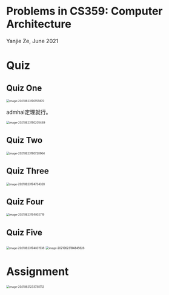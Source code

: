 # Problems in CS359: Computer Architecture

Yanjie Ze, June 2021

# Quiz

## Quiz One

<img src="/Users/yanjieze/Library/Application Support/typora-user-images/image-20210623190153870.png" alt="image-20210623190153870" style="zoom:50%;" />

admhal定理就行。

<img src="/Users/yanjieze/Library/Application Support/typora-user-images/image-20210623190205449.png" alt="image-20210623190205449" style="zoom:50%;" />

## Quiz Two

<img src="/Users/yanjieze/Library/Application Support/typora-user-images/image-20210623190720964.png" alt="image-20210623190720964" style="zoom:50%;" />

## Quiz Three

<img src="/Users/yanjieze/Library/Application Support/typora-user-images/image-20210623194734328.png" alt="image-20210623194734328" style="zoom:50%;" />

## Quiz Four

<img src="/Users/yanjieze/Library/Application Support/typora-user-images/image-20210623194802719.png" alt="image-20210623194802719" style="zoom:50%;" />

## Quiz Five

<img src="/Users/yanjieze/Library/Application Support/typora-user-images/image-20210623194831538.png" alt="image-20210623194831538" style="zoom:50%;" />

<img src="/Users/yanjieze/Library/Application Support/typora-user-images/image-20210623194845628.png" alt="image-20210623194845628" style="zoom:50%;" />

# Assignment

<img src="/Users/yanjieze/Library/Application Support/typora-user-images/image-20210621233730712.png" alt="image-20210621233730712" style="zoom:50%;" />



